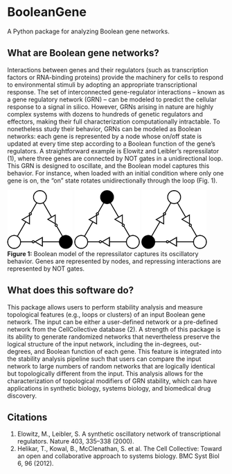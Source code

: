# BooleanGene
A Python package for analyzing Boolean gene networks.

## What are Boolean gene networks?
Interactions between genes and their regulators (such as transcription factors or RNA-binding proteins) provide the machinery for cells to respond to environmental stimuli by adopting an appropriate transcriptional response. The set of interconnected gene-regulator interactions – known as a gene regulatory network (GRN) – can be modeled to predict the cellular response to a signal in silico. However, GRNs arising in nature are highly complex systems with dozens to hundreds of genetic regulators and effectors, making their full characterization computationally intractable. To nonetheless study their behavior, GRNs can be modeled as Boolean networks: each gene is represented by a node whose on/off state is updated at every time step according to a Boolean function of the gene’s regulators. A straightforward example is Elowitz and Leibler’s repressilator (1), where three genes are connected by NOT gates in a unidirectional loop. This GRN is designed to oscillate, and the Boolean model captures this behavior. For instance, when loaded with an initial condition where only one gene is on, the “on” state rotates unidirectionally through the loop (Fig. 1). 

<img src="/assets/repressilator1.png" width="30%"></img> <img src="/assets/repressilator2.png" width="30%"></img> <img src="/assets/repressilator3.png" width="30%"></img>  
**Figure 1:** Boolean model of the repressilator captures its oscillatory behavior. Genes are represented by nodes, and repressing interactions are represented by NOT gates.

## What does this software do?
This package allows users to perform stability analysis and measure topological features (e.g., loops or clusters) of an input Boolean gene network. The input can be either a user-defined network or a pre-defined network from the CellCollective database (2). A strength of this package is its ability to generate randomized networks that nevertheless preserve the logical structure of the input network, including the in-degrees, out-degrees, and Boolean function of each gene. This feature is integrated into the stability analysis pipeline such that users can compare the input network to large numbers of random networks that are logically identical but topologically different from the input. This analysis allows for the characterization of topological modifiers of GRN stability, which can have applications in synthetic biology, systems biology, and biomedical drug discovery. 

## Citations
1. Elowitz, M., Leibler, S. A synthetic oscillatory network of transcriptional regulators. Nature 403, 335–338 (2000).
2. Helikar, T., Kowal, B., McClenathan, S. et al. The Cell Collective: Toward an open and collaborative approach to systems biology. BMC Syst Biol 6, 96 (2012).
